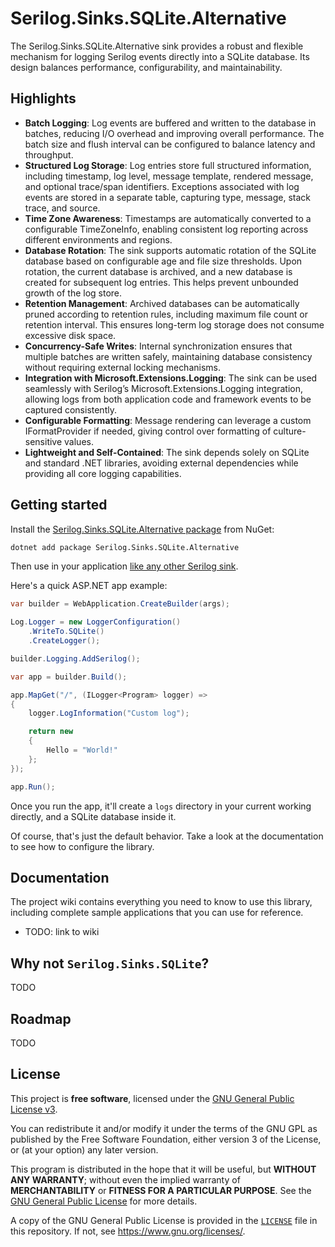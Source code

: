 # Serilog.Sinks.SQLite.Alternative

The Serilog.Sinks.SQLite.Alternative sink provides a robust and flexible mechanism for logging Serilog events directly into a SQLite database. Its design balances performance, configurability, and maintainability.

## Highlights

- **Batch Logging**: Log events are buffered and written to the database in batches, reducing I/O overhead and improving overall performance. The batch size and flush interval can be configured to balance latency and throughput.
- **Structured Log Storage**: Log entries store full structured information, including timestamp, log level, message template, rendered message, and optional trace/span identifiers. Exceptions associated with log events are stored in a separate table, capturing type, message, stack trace, and source.
- **Time Zone Awareness**: Timestamps are automatically converted to a configurable TimeZoneInfo, enabling consistent log reporting across different environments and regions.
- **Database Rotation**: The sink supports automatic rotation of the SQLite database based on configurable age and file size thresholds. Upon rotation, the current database is archived, and a new database is created for subsequent log entries. This helps prevent unbounded growth of the log store.
- **Retention Management**: Archived databases can be automatically pruned according to retention rules, including maximum file count or retention interval. This ensures long-term log storage does not consume excessive disk space.
- **Concurrency-Safe Writes**: Internal synchronization ensures that multiple batches are written safely, maintaining database consistency without requiring external locking mechanisms.
- **Integration with Microsoft.Extensions.Logging**: The sink can be used seamlessly with Serilog’s Microsoft.Extensions.Logging integration, allowing logs from both application code and framework events to be captured consistently.
- **Configurable Formatting**: Message rendering can leverage a custom IFormatProvider if needed, giving control over formatting of culture-sensitive values.
- **Lightweight and Self-Contained**: The sink depends solely on SQLite and standard .NET libraries, avoiding external dependencies while providing all core logging capabilities.

## Getting started

Install the [Serilog.Sinks.SQLite.Alternative package](https://www.nuget.org/packages/Serilog.Sinks.SQLite.Alternative/) from NuGet:

```bash
dotnet add package Serilog.Sinks.SQLite.Alternative
```

Then use in your application [like any other Serilog sink](https://github.com/serilog/serilog/wiki/Configuration-Basics#sinks).

Here's a quick ASP.NET app example:

```csharp
var builder = WebApplication.CreateBuilder(args);

Log.Logger = new LoggerConfiguration()
    .WriteTo.SQLite()
    .CreateLogger();

builder.Logging.AddSerilog();

var app = builder.Build();

app.MapGet("/", (ILogger<Program> logger) =>
{
	logger.LogInformation("Custom log");

    return new
    {
    	Hello = "World!"
    };
});

app.Run();
```

Once you run the app, it'll create a `logs` directory in your current working directly, and a SQLite database inside it.

Of course, that's just the default behavior. Take a look at the documentation to see how to configure the library.

## Documentation

The project wiki contains everything you need to know to use this library, including complete sample applications that you can use for reference.

- TODO: link to wiki

## Why not `Serilog.Sinks.SQLite`?

TODO

## Roadmap

TODO

## License

This project is **free software**, licensed under the [GNU General Public License v3](https://www.gnu.org/licenses/gpl-3.0.html).

You can redistribute it and/or modify it under the terms of the GNU GPL as published by the Free Software Foundation, either version 3 of the License, or (at your option) any later version.

This program is distributed in the hope that it will be useful, but **WITHOUT ANY WARRANTY**; without even the implied warranty of **MERCHANTABILITY** or **FITNESS FOR A PARTICULAR PURPOSE**. See the [GNU General Public License](https://www.gnu.org/licenses/) for more details.

A copy of the GNU General Public License is provided in the [`LICENSE`](./LICENSE) file in this repository. If not, see <https://www.gnu.org/licenses/>.
